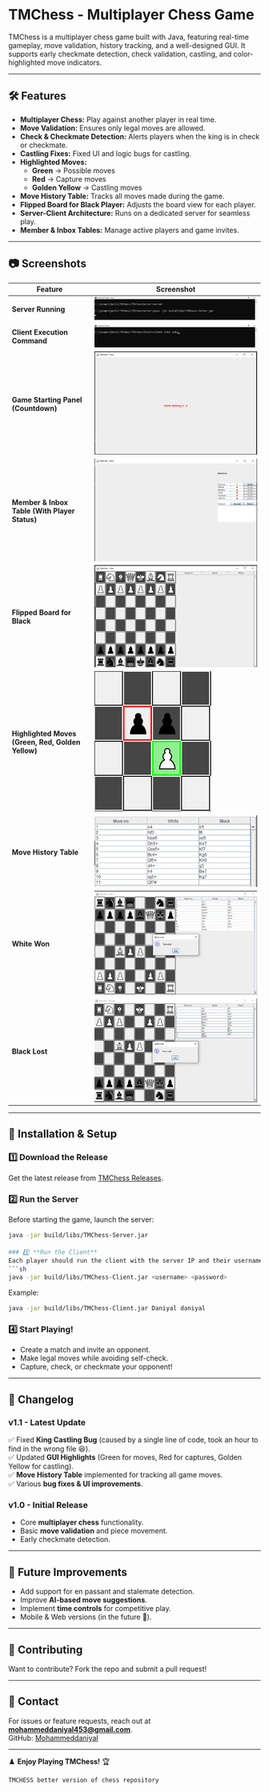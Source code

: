 
# TMChess - Multiplayer Chess Game  

TMChess is a multiplayer chess game built with Java, featuring real-time gameplay, move validation, history tracking, and a well-designed GUI. It supports early checkmate detection, check validation, castling, and color-highlighted move indicators.  

---

## 🛠 Features  
- **Multiplayer Chess:** Play against another player in real time.  
- **Move Validation:** Ensures only legal moves are allowed.  
- **Check & Checkmate Detection:** Alerts players when the king is in check or checkmate.  
- **Castling Fixes:** Fixed UI and logic bugs for castling.  
- **Highlighted Moves:**
  - **Green** → Possible moves  
  - **Red** → Capture moves  
  - **Golden Yellow** → Castling moves  
- **Move History Table:** Tracks all moves made during the game.  
- **Flipped Board for Black Player:** Adjusts the board view for each player.  
- **Server-Client Architecture:** Runs on a dedicated server for seamless play.  
- **Member & Inbox Tables:** Manage active players and game invites.  

---

## 📷 Screenshots  

| Feature | Screenshot |
|---------|------------|
| **Server Running** | ![Server Running](screenshots/Server_running_in_cmd.png) |
| **Client Execution Command** | ![Client Execution](screenshots/Executing_client.png) |
| **Game Starting Panel (Countdown)** | ![Game Panel](screenshots/game_starting.png) |
| **Member & Inbox Table (With Player Status)** | ![Inbox Table](screenshots/inbox_table.png) |
| **Flipped Board for Black** | ![Flipped Board](screenshots/board_flipped_for_black_player.png) |
| **Highlighted Moves (Green, Red, Golden Yellow)** | ![Highlight Moves](screenshots/hightLight_red_color.png) |
| **Move History Table** | ![Move History](screenshots/move_history_table.png) |
| **White Won** | ![White Won](screenshots/white_won.png) |
| **Black Lost** | ![Black Lost](screenshots/black_lost.png) |

---

## 🚀 Installation & Setup  

### 1️⃣ **Download the Release**  
Get the latest release from [TMChess Releases](https://github.com/your-repo/tmchess/releases).  

### 2️⃣ **Run the Server**  
Before starting the game, launch the server:  
```sh
java -jar build/libs/TMChess-Server.jar

### 3️⃣ **Run the Client**  
Each player should run the client with the server IP and their username:  
```sh
java -jar build/libs/TMChess-Client.jar <username> <password>
```

Example:  
```sh
java -jar build/libs/TMChess-Client.jar Daniyal daniyal
```

### 4️⃣ **Start Playing!**  
- Create a match and invite an opponent.  
- Make legal moves while avoiding self-check.  
- Capture, check, or checkmate your opponent!  

---

## 📝 Changelog  

### **v1.1** - Latest Update  
✅ Fixed **King Castling Bug** (caused by a single line of code, took an hour to find in the wrong file 😆).  
✅ Updated **GUI Highlights** (Green for moves, Red for captures, Golden Yellow for castling).  
✅ **Move History Table** implemented for tracking all game moves.  
✅ Various **bug fixes & UI improvements**.  

### **v1.0** - Initial Release  
- Core **multiplayer chess** functionality.  
- Basic **move validation** and piece movement.  
- Early checkmate detection.  

---

## 📌 Future Improvements  
- Add support for en passant and stalemate detection.  
- Improve **AI-based move suggestions**.  
- Implement **time controls** for competitive play.  
- Mobile & Web versions (in the future 🚀).  

---

## 🤝 Contributing  
Want to contribute? Fork the repo and submit a pull request!  

---

## 📧 Contact  
For issues or feature requests, reach out at **mohammeddaniyal453@gmail.com**.  
GitHub: [Mohammeddaniyal](https://github.com/Mohammeddaniyal)  

---

♟️ **Enjoy Playing TMChess!** 🏆  
```
TMCHESS better version of chess repository